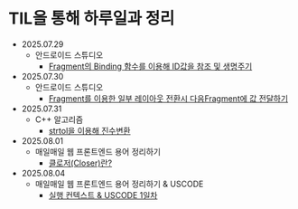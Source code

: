 # TIL을 통해 하루일과 정리
- 2025.07.29
  - 안드로이드 스튜디오
    -  [Fragment의 Binding 함수를 이용해 ID값을 참조 및 생명주기](https://github.com/b-hyoung/TIL/blob/master/TIL/2025-07-29.md)
- 2025.07.30
  - 안드로이드 스튜디오
    - [Fragment를 이용한 일부 레이아웃 전환시 다음Fragment에 값 전달하기](https://github.com/b-hyoung/TIL/blob/master/TIL/2025-07-30.md)
- 2025.07.31
  - C++ 알고리즘 
      - [strtol을 이용해 진수변환](https://github.com/b-hyoung/TIL/blob/master/TIL/2025-07-31.md)
- 2025.08.01
  - 매일매일 웹 프론트엔드 용어 정리하기
    - [클로저(Closer)란?](https://github.com/b-hyoung/TIL/blob/master/TIL/2025-08-01.md)
- 2025.08.04
  - 매일매일 웹 프론트엔드 용어 정리하기 & USCODE
    - [실행 컨텍스트 & USCODE 1일차](https://github.com/b-hyoung/TIL/blob/master/TIL/2025-08-04.md)